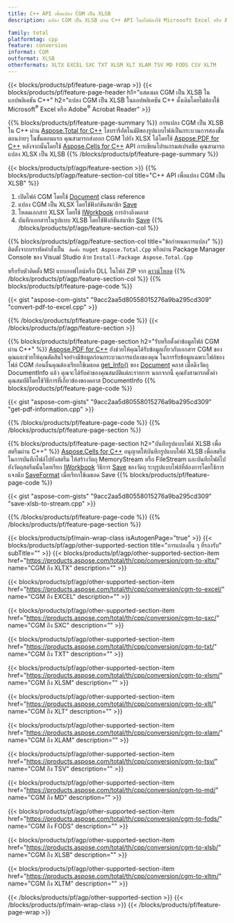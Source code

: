 ```yaml
---
title: C++ API เพื่อแปลง CGM เป็น XLSB
description: แปลง CGM เป็น XLSB ผ่าน C++ API โดยไม่ต้องใช้ Microsoft Excel หรือ Adobe Reader

family: total
platformtag: cpp
feature: conversion
informat: CGM
outformat: XLSB
otherformats: XLTX EXCEL SXC TXT XLSM XLT XLAM TSV MD FODS CSV XLTM
---
```

{{< blocks/products/pf/feature-page-wrap >}}
{{< blocks/products/pf/feature-page-header h1="แสดงผล CGM เป็น XLSB ในแอปพลิเคชัน C++" h2="แปลง CGM เป็น XLSB ในแอปพลิเคชัน C++ ดั้งเดิมโดยไม่ต้องใช้ Microsoft<sup>&reg;</sup> Excel หรือ Adobe<sup>&reg;</sup> Acrobat Reader" >}}

{{% blocks/products/pf/feature-page-summary %}}
การแปลง CGM เป็น XLSB ใน C++ ผ่าน [Aspose.Total for C++](https://products.aspose.com/total/cpp/) ไลบรารีอัตโนมัติของรูปแบบไฟล์เป็นกระบวนการสองขั้นตอนง่ายๆ ในขั้นตอนแรก คุณสามารถส่งออก CGM ไปยัง XLSX ได้โดยใช้ [Aspose.PDF for C++](https://products.aspose.com/pdf/cpp/) หลังจากนั้นโดยใช้ [Aspose.Cells for C++](https://products.aspose.com/cells/cpp/) API การเขียนโปรแกรมสเปรดชีต คุณสามารถแปลง XLSX เป็น XLSB 
{{% /blocks/products/pf/feature-page-summary  %}}

{{< blocks/products/pf/agp/feature-section >}}
{{% blocks/products/pf/agp/feature-section-col title="C++ API เพื่อแปลง CGM เป็น XLSB" %}}
1. เปิดไฟล์ CGM โดยใช้ [Document](https://reference.aspose.com/pdf/cpp/class/aspose.pdf.document) class reference
2. แปลง CGM เป็น XLSX โดยใช้ฟังก์ชันสมาชิก [Save](https://reference.aspose.com/pdf/cpp/class/aspose.pdf.document#a6383c010776212483f51cc41235924db)
3. โหลดเอกสาร XLSX โดยใช้ [IWorkbook](https://reference.aspose.com/cells/cpp/class/aspose.cells.i_workbook) การอ้างอิงคลาส
4. บันทึกเอกสารในรูปแบบ XLSB โดยใช้ฟังก์ชันสมาชิก [Save](https://reference.aspose.com/cells/cpp/class/aspose.cells.i_workbook#a9460f52a2dec8f4bf623a4905167d997)
{{% /blocks/products/pf/agp/feature-section-col %}}

{{% blocks/products/pf/agp/feature-section-col title="ข้อกำหนดการแปลง" %}}
ติดตั้งจากบรรทัดคำสั่งเป็น ``` ติดตั้ง nuget Aspose.Total.Cpp``` หรือผ่าน Package Manager Console ของ Visual Studio ด้วย ```Install-Package Aspose.Total.Cpp```

หรือรับตัวติดตั้ง MSI แบบออฟไลน์หรือ DLL ในไฟล์ ZIP จาก [ดาวน์โหลด](https://releases.aspose.com/total/cpp)
{{% /blocks/products/pf/agp/feature-section-col %}}
{{% blocks/products/pf/feature-page-code %}}

{{< gist "aspose-com-gists" "9acc2aa5d80558015276a9ba295cd309" "convert-pdf-to-excel.cpp" >}}



{{% /blocks/products/pf/feature-page-code %}}
{{< /blocks/products/pf/agp/feature-section >}}

{{% blocks/products/pf/feature-page-section  h2="รับหรือตั้งค่าข้อมูลไฟล์ CGM ผ่าน C++" %}}
[Aspose.PDF for C++](https://products.aspose.com/pdf/cpp/) ยังช่วยให้คุณได้รับข้อมูลเกี่ยวกับเอกสาร CGM ของคุณและช่วยให้คุณตัดสินใจอย่างมีข้อมูลก่อนกระบวนการแปลงของคุณ ในการรับข้อมูลเฉพาะไฟล์ของไฟล์ CGM ก่อนอื่นคุณต้องเรียกใช้เมธอด [get_Info()](https://reference.aspose.com/pdf/cpp/class/aspose.pdf.document#ae7a6ba620499ffa0dbaa5c813ee96c4a) ของ [Document](https://reference.aspose.com/pdf/cpp/class/aspose.pdf.document) คลาส เมื่อดึงวัตถุ DocumentInfo แล้ว คุณจะได้รับค่าของคุณสมบัติแต่ละรายการ นอกจากนี้ คุณยังสามารถตั้งค่าคุณสมบัติโดยใช้วิธีการที่เกี่ยวข้องของคลาส DocumentInfo
{{% blocks/products/pf/feature-page-code %}}

{{< gist "aspose-com-gists" "9acc2aa5d80558015276a9ba295cd309" "get-pdf-information.cpp" >}}

{{% /blocks/products/pf/feature-page-code  %}}
{{% /blocks/products/pf/feature-page-section %}}

{{% blocks/products/pf/feature-page-section  h2="บันทึกรูปแบบไฟล์ XLSB เพื่อสตรีมผ่าน C++" %}}
[Aspose.Cells for C++](https://products.aspose.com/cells/net/) อนุญาตให้บันทึกรูปแบบไฟล์ XLSB เพื่อสตรีม ในการบันทึกไฟล์ไปยังสตรีม ให้สร้างวัตถุ MemoryStream หรือ FileStream และบันทึกไฟล์ไปยังวัตถุสตรีมนั้นโดยเรียก [IWorkbook](https://reference.aspose.com/cells/cpp/class/aspose.cells.i_workbook) วิธีการ [Save](https://reference.aspose.com/cells/cpp/class/aspose.cells.i_workbook#a77072cfb929787df9ad1f38b02f58349) ของวัตถุ ระบุรูปแบบไฟล์ที่ต้องการโดยใช้การแจงนับ [SaveFormat](https://reference.aspose.com/cells/cpp/namespace/aspose.cells#a11cae527e4e68f1adcac8f47ea64481a) เมื่อเรียกใช้เมธอด Save
{{% blocks/products/pf/feature-page-code %}}

{{< gist "aspose-com-gists" "9acc2aa5d80558015276a9ba295cd309" "save-xlsb-to-stream.cpp" >}}

{{% /blocks/products/pf/feature-page-code  %}}
{{% /blocks/products/pf/feature-page-section %}}

{{< blocks/products/pf/main-wrap-class isAutogenPage="true" >}}
{{< blocks/products/pf/agp/other-supported-section title="การแปลงอื่น ๆ ที่รองรับ" subTitle="" >}}
{{< blocks/products/pf/agp/other-supported-section-item href="https://products.aspose.com/total/th/cpp/conversion/cgm-to-xltx/" name="CGM ถึง XLTX" description="" >}}

{{< blocks/products/pf/agp/other-supported-section-item href="https://products.aspose.com/total/th/cpp/conversion/cgm-to-excel/" name="CGM ถึง EXCEL" description="" >}}

{{< blocks/products/pf/agp/other-supported-section-item href="https://products.aspose.com/total/th/cpp/conversion/cgm-to-sxc/" name="CGM ถึง SXC" description="" >}}

{{< blocks/products/pf/agp/other-supported-section-item href="https://products.aspose.com/total/th/cpp/conversion/cgm-to-txt/" name="CGM ถึง TXT" description="" >}}

{{< blocks/products/pf/agp/other-supported-section-item href="https://products.aspose.com/total/th/cpp/conversion/cgm-to-xlsm/" name="CGM ถึง XLSM" description="" >}}

{{< blocks/products/pf/agp/other-supported-section-item href="https://products.aspose.com/total/th/cpp/conversion/cgm-to-xlt/" name="CGM ถึง XLT" description="" >}}

{{< blocks/products/pf/agp/other-supported-section-item href="https://products.aspose.com/total/th/cpp/conversion/cgm-to-xlam/" name="CGM ถึง XLAM" description="" >}}

{{< blocks/products/pf/agp/other-supported-section-item href="https://products.aspose.com/total/th/cpp/conversion/cgm-to-tsv/" name="CGM ถึง TSV" description="" >}}

{{< blocks/products/pf/agp/other-supported-section-item href="https://products.aspose.com/total/th/cpp/conversion/cgm-to-md/" name="CGM ถึง MD" description="" >}}

{{< blocks/products/pf/agp/other-supported-section-item href="https://products.aspose.com/total/th/cpp/conversion/cgm-to-fods/" name="CGM ถึง FODS" description="" >}}

{{< blocks/products/pf/agp/other-supported-section-item href="https://products.aspose.com/total/th/cpp/conversion/cgm-to-xlsb/" name="CGM ถึง XLSB" description="" >}}

{{< blocks/products/pf/agp/other-supported-section-item href="https://products.aspose.com/total/th/cpp/conversion/cgm-to-xltm/" name="CGM ถึง XLTM" description="" >}}


{{< /blocks/products/pf/agp/other-supported-section >}}
{{< /blocks/products/pf/main-wrap-class >}}
{{< /blocks/products/pf/feature-page-wrap >}}